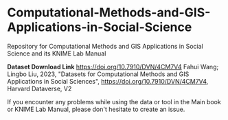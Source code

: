 # Computational-Methods-and-GIS-Applications-in-Social-Science
Repository for Computational Methods and GIS Applications in Social Science and its KNIME Lab Manual

**Dataset Download Link**
 https://doi.org/10.7910/DVN/4CM7V4
Fahui Wang; Lingbo Liu, 2023, "Datasets for Computational Methods and GIS Applications in Social Sciences", https://doi.org/10.7910/DVN/4CM7V4, Harvard Dataverse, V2

If you encounter any problems while using the data or tool in the Main book or KNIME Lab Manual, please don't hesitate to create an issue.

